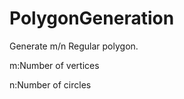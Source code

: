 PolygonGeneration
=================
Generate m/n Regular polygon.

m:Number of vertices

n:Number of circles
